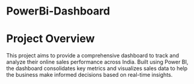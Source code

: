 # PowerBi-Dashboard

# Project Overview
This project aims to provide a comprehensive dashboard to track and analyze their online sales performance across India. Built using Power BI, the dashboard consolidates key metrics and visualizes sales data to help the business make informed decisions based on real-time insights.
